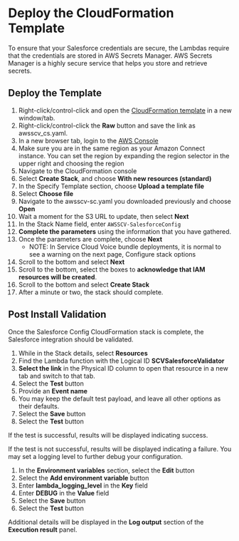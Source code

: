 # Deploy the CloudFormation Template
To ensure that your Salesforce credentials are secure, the Lambdas require that the credentials are stored in AWS Secrets Manager. AWS Secrets Manager is a highly secure service that helps you store and retrieve secrets.

## Deploy the Template
1.	Right-click/control-click and open the [CloudFormation template](../CloudFormation/awsscv_sc.yaml) in a new window/tab.
2.  Right-click/control-click the **Raw** button and save the link as awsscv_cs.yaml.
3.  In a new browser tab, login to the [AWS Console](https://console.aws.amazon.com/console/home)
4.	Make sure you are in the same region as your Amazon Connect instance. You can set the region by expanding the region selector in the upper right and choosing the region
5.	Navigate to the CloudFormation console
6.	Select **Create Stack**, and choose **With new resources (standard)**
7.	In the Specify Template section, choose **Upload a template file**
8.	Select **Choose file**
9.	Navigate to the awsscv-sc.yaml you downloaded previously and choose **Open**
10.	Wait a moment for the S3 URL to update, then select **Next**
11.	In the Stack Name field, enter `AWSSCV-SalesforceConfig`
12.	**Complete the parameters** using the information that you have gathered.
13.	Once the parameters are complete, choose **Next**
    *  NOTE: In Service Cloud Voice bundle deployments, it is normal to see a warning on the next page, Configure stack options
14.	Scroll to the bottom and select **Next**
15. Scroll to the bottom, select the boxes to **acknowledge that IAM resources will be created**.
16.	Scroll to the bottom and select **Create Stack**
17.	After a minute or two, the stack should complete.

## Post Install Validation
Once the Salesforce Config CloudFormation stack is complete, the Salesforce integration should be validated.

1. While in the Stack details, select **Resources**
2. Find the Lambda function with the Logical ID **SCVSalesforceValidator**
3. **Select the link** in the Physical ID column to open that resource in a new tab and switch to that tab.
4. Select the **Test** button
5. Provide an **Event name**
6. You may keep the default test payload, and leave all other options as their defaults.
7. Select the **Save** button
8. Select the **Test** button

If the test is successful, results will be displayed indicating success.

If the test is not successful, results will be displayed indicating a failure.  You may set a logging level to further debug your configuration.
1. In the **Environment variables** section, select the **Edit** button
2. Select the **Add environment variable** button
3. Enter **lambda_logging_level** in the **Key** field
4. Enter **DEBUG** in the **Value** field
5. Select the **Save** button
6. Select the **Test** button

Additional details will be displayed in the **Log output** section of the **Execution result** panel.